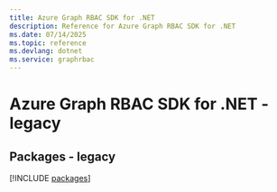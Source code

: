 ```yaml
---
title: Azure Graph RBAC SDK for .NET
description: Reference for Azure Graph RBAC SDK for .NET
ms.date: 07/14/2025
ms.topic: reference
ms.devlang: dotnet
ms.service: graphrbac
---
```

# Azure Graph RBAC SDK for .NET - legacy
## Packages - legacy
[!INCLUDE [packages](graph-rbac-index.md)]